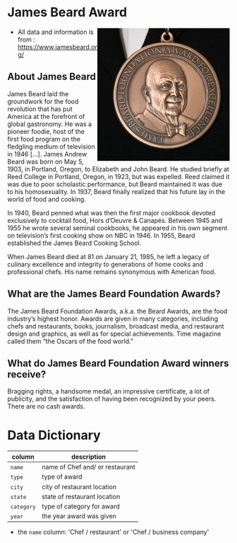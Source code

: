 

# James Beard Award

<img height='300' align='right' src="./james_beard_foundation_awards_medal.jpeg">


- All data and information is from : https://www.jamesbeard.org/


## About James Beard

James Beard laid the groundwork for the food revolution that has put America at the forefront of global gastronomy. He was a pioneer foodie, host of the first food program on the fledgling medium of television in 1946 [...]. James Andrew Beard was born on May 5, 1903, in Portland, Oregon, to Elizabeth and John Beard. He studied briefly at Reed College in Portland, Oregon, in 1923, but was expelled. Reed claimed it was due to poor scholastic performance, but Beard maintained it was due to his homosexuality. In 1937, Beard finally realized that his future lay in the world of food and cooking.

In 1940, Beard penned what was then the first major cookbook devoted exclusively to cocktail food, Hors d’Oeuvre & Canapés. Between 1945 and 1955 he wrote several seminal cookbooks, he appeared in his own segment on television’s first cooking show on NBC in 1946. In 1955, Beard established the James Beard Cooking School. 

When James Beard died at 81 on January 21, 1985, he left a legacy of culinary excellence and integrity to generations of home cooks and professional chefs. His name remains synonymous with American food.

## What are the James Beard Foundation Awards?

The James Beard Foundation Awards, a.k.a. the Beard Awards, are the food industry’s highest honor. Awards are given in many categories, including chefs and restaurants, books, journalism, broadcast media, and restaurant design and graphics, as well as for special achievements. Time magazine called them “the Oscars of the food world.”


## What do James Beard Foundation Award winners receive?

Bragging rights, a handsome medal, an impressive certificate, a lot of publicity, and the satisfaction of having been recognized by your peers. There are no cash awards.



# Data Dictionary

| column              |  description                      |
|---------------------|-----------------------------------|
| `name`              | name of Chef and/ or restaurant   |
| `type`              | type of award                     |
| `city`              | city of restaurant location       |
| `state`             | state of restaurant location      |
| `category`          | type of category for award        |
| `year`              | the year award was given          |


- the `name` column: 'Chef / restaurant' or 'Chef / business company'



















